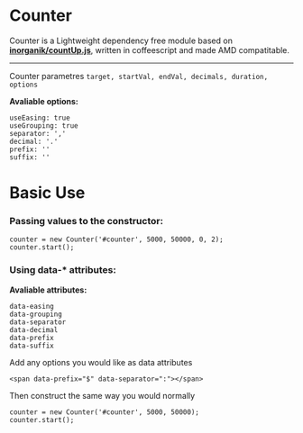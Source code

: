 Counter
======

Counter is a Lightweight dependency free module based on **[inorganik/countUp.js](https://github.com/inorganik/countUp.js)**, written in coffeescript and made AMD compatitable.

---

Counter parametres `target, startVal, endVal, decimals, duration, options` 

**Avaliable options:**
```
useEasing: true
useGrouping: true
separator: ','
decimal: '.'
prefix: ''
suffix: ''
```

Basic Use
=========

### Passing values to the constructor:
```
counter = new Counter('#counter', 5000, 50000, 0, 2);
counter.start();
```

### Using data-* attributes:

**Avaliable attributes:**
```
data-easing
data-grouping
data-separator
data-decimal
data-prefix
data-suffix
```

Add any options you would like as data attributes
```
<span data-prefix="$" data-separator=":"></span>
```

Then construct the same way you would normally
```
counter = new Counter('#counter', 5000, 50000);
counter.start();
```
